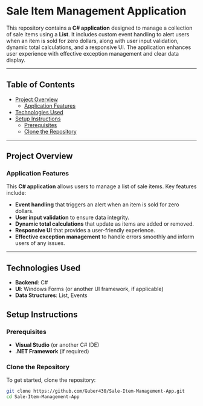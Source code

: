 # Sale Item Management Application

This repository contains a **C# application** designed to manage a collection of sale items using a **List**. It includes custom event handling to alert users when an item is sold for zero dollars, along with user input validation, dynamic total calculations, and a responsive UI. The application enhances user experience with effective exception management and clear data display.

---

## Table of Contents
- [Project Overview](#project-overview)
  - [Application Features](#application-features)
- [Technologies Used](#technologies-used)
- [Setup Instructions](#setup-instructions)
  - [Prerequisites](#prerequisites)
  - [Clone the Repository](#clone-the-repository)

---

## Project Overview

### Application Features
This **C# application** allows users to manage a list of sale items. Key features include:
- **Event handling** that triggers an alert when an item is sold for zero dollars.
- **User input validation** to ensure data integrity.
- **Dynamic total calculations** that update as items are added or removed.
- **Responsive UI** that provides a user-friendly experience.
- **Effective exception management** to handle errors smoothly and inform users of any issues.

---

## Technologies Used
- **Backend**: C#
- **UI**: Windows Forms (or another UI framework, if applicable)
- **Data Structures**: List, Events

## Setup Instructions

### Prerequisites
- **Visual Studio** (or another C# IDE)
- **.NET Framework** (if required)

### Clone the Repository
To get started, clone the repository:
```bash
git clone https://github.com/Guber430/Sale-Item-Management-App.git
cd Sale-Item-Management-App
